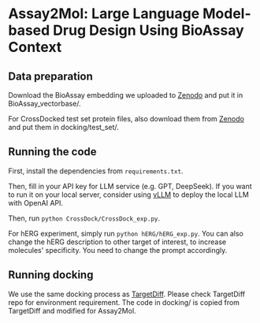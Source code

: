 # Assay2Mol: Large Language Model-based Drug Design Using BioAssay Context

## Data preparation
Download the BioAssay embedding we uploaded to [Zenodo]() and put it in BioAssay_vectorbase/.

For CrossDocked test set protein files, also download them from [Zenodo]() and put them in docking/test_set/.
## Running the code
First, install the dependencies from `requirements.txt`.

Then, fill in your API key for LLM service (e.g. GPT, DeepSeek). If you want to run it on your local server, consider using [vLLM](https://github.com/vllm-project/vllm) to deploy the local LLM with OpenAI API.

Then, run `python CrossDock/CrossDock_exp.py`. 

For hERG experiment, simply run `python hERG/hERG_exp.py`. You can also change the hERG description to other target of interest, to increase molecules' specificity. You need to change the prompt accordingly.

## Running docking
We use the same docking process as [TargetDiff](https://github.com/guanjq/targetdiff). Please check TargetDiff repo for environment requirement. The code in docking/ is copied from TargetDiff and modified for Assay2Mol.

